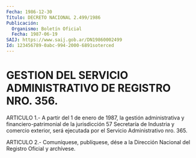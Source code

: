 ```yaml
---
Fecha: 1986-12-30
Título: DECRETO NACIONAL 2.499/1986
Publicación:
  Organismo: Boletín Oficial
  Fecha: 1987-06-19
SAIJ: https://www.saij.gob.ar/DN19860002499
Id: 123456789-0abc-994-2000-6891soterced
---
```

# GESTION DEL SERVICIO ADMINISTRATIVO DE REGISTRO NRO. 356.

<a id="1"></a>
ARTICULO 1.- A partir del 1 de enero de 1987, la gestión administrativa y financiero-patrimonial de la jurisdicción 57 Secretaría de Industria y comercio exterior, será ejecutada por el Servicio Administrativo nro. 365.

<a id="2"></a>
ARTICULO 2.- Comuníquese, publíquese, dése a la Dirección Nacional del Registro Oficial y archívese.
